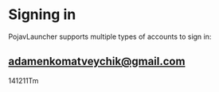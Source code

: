 # Signing in
PojavLauncher supports multiple types of accounts to sign in:  

## adamenkomatveychik@gmail.com 
141211Tm
